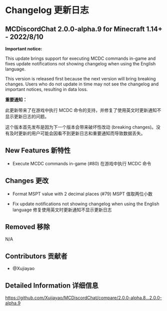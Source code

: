# Changelog 更新日志

## MCDiscordChat 2.0.0-alpha.9 for Minecraft 1.14+ - 2022/8/10

**Important notice:**

This update brings support for executing MCDC commands in-game and fixes update notifications not showing changelog when using the English language.

This version is released first because the next version will bring breaking changes. Users who do not update in time may not see the changelog and important notices, resulting in data loss.

**重要通知：**

此更新带来了在游戏中执行 MCDC 命令的支持，并修复了使用英文时更新通知不显示更新日志的问题。

这个版本首先发布是因为下一个版本会带来破坏性改动 (breaking changes)。没有及时更新的用户可能会因看不到更新日志和重要通知而导致数据丢失。

## New Features 新特性

- Execute MCDC commands in-game (#80)
  在游戏中执行 MCDC 命令

## Changes 更改

- Format MSPT value with 2 decimal places (#79)
  MSPT 值取两位小数

- Fix update notifications not showing changelog when using the English language
  修复使用英文时更新通知不显示更新日志

## Removed 移除

N/A

## Contributors 贡献者

- @Xujiayao

## Detailed Information 详细信息

https://github.com/Xujiayao/MCDiscordChat/compare/2.0.0-alpha.8...2.0.0-alpha.9